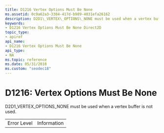 ```yaml
---
title: D1216 Vertex Options Must Be None
ms.assetid: 0c9a62a3-3384-417d-b989-4031efa26162
description: D2D1\_VERTEX\_OPTIONS\_NONE must be used when a vertex buffer is not used.
keywords:
- D1216 Vertex Options Must Be None Direct2D
topic_type:
- apiref
api_name:
- D1216 Vertex Options Must Be None
api_type:
- NA
ms.topic: reference
ms.date: 05/31/2018
ms.custom: "seodec18"
---
```


# D1216: Vertex Options Must Be None

D2D1\_VERTEX\_OPTIONS\_NONE must be used when a vertex buffer is not used.



|             |             |
|-------------|-------------|
| Error Level | Information |



 

 

 





